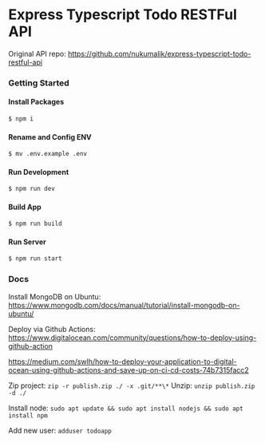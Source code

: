 # Express Typescript Todo RESTFul API

Original API repo: https://github.com/nukumalik/express-typescript-todo-restful-api

### Getting Started

#### Install Packages

```bash
$ npm i
```

#### Rename and Config ENV

```bash
$ mv .env.example .env
```

#### Run Development

```bash
$ npm run dev
```

#### Build App

```bash
$ npm run build
```

#### Run Server

```bash
$ npm run start
```

### Docs

Install MongoDB on Ubuntu: https://www.mongodb.com/docs/manual/tutorial/install-mongodb-on-ubuntu/

Deploy via Github Actions: https://www.digitalocean.com/community/questions/how-to-deploy-using-github-action

https://medium.com/swlh/how-to-deploy-your-application-to-digital-ocean-using-github-actions-and-save-up-on-ci-cd-costs-74b7315facc2

Zip project: `zip -r publish.zip ./ -x .git/**\*`
Unzip: `unzip publish.zip -d ./`

Install node: `sudo apt update && sudo apt install nodejs && sudo apt install npm`

Add new user: `adduser todoapp`
